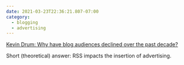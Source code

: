 ```yaml
---
date: 2021-03-23T22:36:21.807-07:00
category:
  - blogging
  - advertising
---
```

[Kevin Drum: Why have blog audiences declined over the past decade?](https://jabberwocking.com/why-have-blog-audiences-declined-over-the-past-decade/)

Short (theoretical) answer: RSS impacts the insertion of advertising. 
